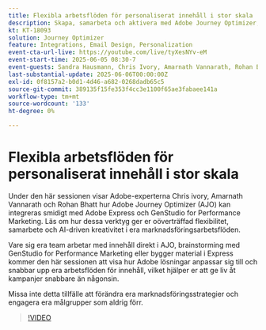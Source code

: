 ```yaml
---
title: Flexibla arbetsflöden för personaliserat innehåll i stor skala
description: Skapa, samarbeta och aktivera med Adobe Journey Optimizer, Adobe Express och Adobe GenStudio for Performance Marketing.
kt: KT-18093
solution: Journey Optimizer
feature: Integrations, Email Design, Personalization
event-cta-url-live: https://youtube.com/live/tyXesNYv-eM
event-start-time: 2025-06-05 08:30-7
event-guests: Sandra Hausmann, Chris Ivory, Amarnath Vannarath, Rohan Bhatt
last-substantial-update: 2025-06-06T00:00:00Z
exl-id: 0f8157a2-b0d1-4d46-a682-0268dadb65c5
source-git-commit: 389135f15fe353f4cc3e1100f65ae3fabaee141a
workflow-type: tm+mt
source-wordcount: '133'
ht-degree: 0%

---
```



# Flexibla arbetsflöden för personaliserat innehåll i stor skala

Under den här sessionen visar Adobe-experterna Chris ivory, Amarnath Vannarath och Rohan Bhatt hur Adobe Journey Optimizer (AJO) kan integreras smidigt med Adobe Express och GenStudio for Performance Marketing. Läs om hur dessa verktyg ger er oöverträffad flexibilitet, samarbete och AI-driven kreativitet i era marknadsföringsarbetsflöden.

Vare sig era team arbetar med innehåll direkt i AJO, brainstorming med GenStudio for Performance Marketing eller bygger material i Express kommer den här sessionen att visa hur Adobe lösningar anpassar sig till och snabbar upp era arbetsflöden för innehåll, vilket hjälper er att ge liv åt kampanjer snabbare än någonsin.

Missa inte detta tillfälle att förändra era marknadsföringsstrategier och engagera era målgrupper som aldrig förr.

>[!VIDEO](https://video.tv.adobe.com/v/3463407/?quality=12&learn=on)
